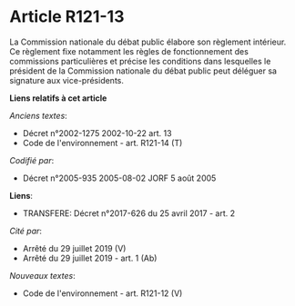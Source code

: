 # Article R121-13

La Commission nationale du débat public élabore son règlement intérieur. Ce règlement fixe notamment les règles de
fonctionnement des commissions particulières et précise les conditions dans lesquelles le président de la Commission
nationale du débat public peut déléguer sa signature aux vice-présidents.

**Liens relatifs à cet article**

_Anciens textes_:

  - Décret n°2002-1275 2002-10-22 art. 13
  - Code de l'environnement - art. R121-14 (T)

_Codifié par_:

  - Décret n°2005-935 2005-08-02 JORF 5 août 2005

**Liens**:

  - TRANSFERE: Décret n°2017-626 du 25 avril 2017 - art. 2

_Cité par_:

  - Arrêté du 29 juillet 2019 (V)
  - Arrêté du 29 juillet 2019 - art. 1 (Ab)

_Nouveaux textes_:

  - Code de l'environnement - art. R121-12 (V)
